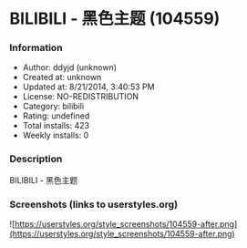 # BILIBILI - 黑色主题 (104559)

### Information
- Author: ddyjd (unknown)
- Created at: unknown
- Updated at: 8/21/2014, 3:40:53 PM
- License: NO-REDISTRIBUTION
- Category: bilibili
- Rating: undefined
- Total installs: 423
- Weekly installs: 0


### Description
BILIBILI - 黑色主题


### Screenshots (links to userstyles.org)
![https://userstyles.org/style_screenshots/104559-after.png](https://userstyles.org/style_screenshots/104559-after.png)


